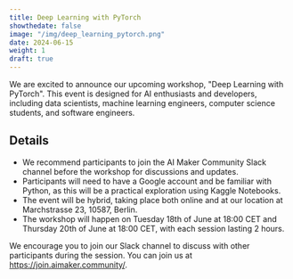 ```yaml
---
title: Deep Learning with PyTorch
showthedate: false
image: "/img/deep_learning_pytorch.png"
date: 2024-06-15
weight: 1
draft: true
---
```


We are excited to announce our upcoming workshop, "Deep Learning with PyTorch". This event is designed for AI enthusiasts and developers, including data scientists, machine learning engineers, computer science students, and software engineers. 

## Details
- We recommend participants to join the AI Maker Community Slack channel before the workshop for discussions and updates.
- Participants will need to have a Google account and be familiar with Python, as this will be a practical exploration using Kaggle Notebooks.
- The event will be hybrid, taking place both online and at our location at Marchstrasse 23, 10587, Berlin.
- The workshop will happen on Tuesday 18th of June at 18:00 CET and Thursday 20th of June at 18:00 CET, with each session lasting 2 hours.

We encourage you to join our Slack channel to discuss with other participants during the session. You can join us at https://join.aimaker.community/.

